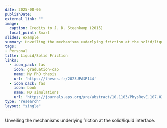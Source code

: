 ```yaml
---
date: 2025-08-05
publishDate:
external_link: ""
image:
  caption: Credits to J. D. Steenkamp (2015)
  focal_point: Smart
slides: example
summary: Unveiling the mechanisms underlying friction at the solid/liquid interface.
tags:
- Personal
title: Liquid/Solid Friction
links:
  - icon_pack: fas
    icon: graduation-cap
    name: My PhD thesis
    url: 'https://theses.fr/2023UPASP144'
  - icon_pack: fas
    icon: book
    name: MD simulations
    url: 'https://journals.aps.org/pre/abstract/10.1103/PhysRevE.107.025101'
type: "research"
layout: "single"
---
```


Unveiling the mechanisms underlying friction at the solid/liquid interface.
